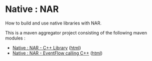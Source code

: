 # Native : NAR

How to build and use native libraries with NAR.

This is a maven aggregator project consisting of the following maven modules :

* [Native : NAR - C++ Library](nar-cpplib/src/site/markdown/index.md) ([html](https://tibcosoftware.github.io/tibco-streaming-samples/10.4.2/nativelibrary/nar/nar-cpplib/))
* [Native : NAR - EventFlow calling C++](nar-eventflow/src/site/markdown/index.md) ([html](https://tibcosoftware.github.io/tibco-streaming-samples/10.4.2/nativelibrary/nar/nar-eventflow/))

